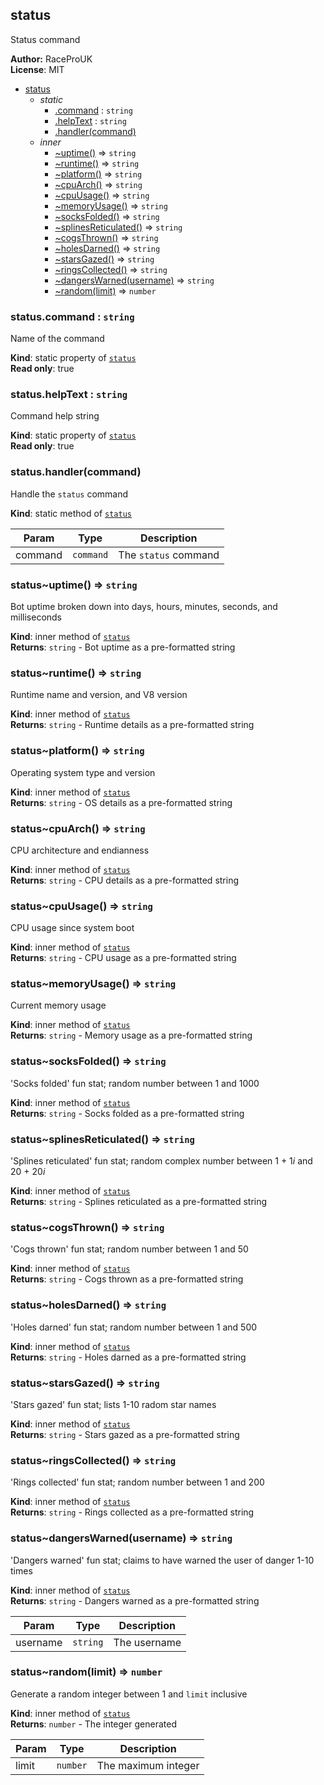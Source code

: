 <a name="module_status"></a>
## status
Status command

**Author:** RaceProUK  
**License**: MIT  

* [status](#module_status)
  * _static_
    * [.command](#module_status.command) : <code>string</code>
    * [.helpText](#module_status.helpText) : <code>string</code>
    * [.handler(command)](#module_status.handler)
  * _inner_
    * [~uptime()](#module_status..uptime) ⇒ <code>string</code>
    * [~runtime()](#module_status..runtime) ⇒ <code>string</code>
    * [~platform()](#module_status..platform) ⇒ <code>string</code>
    * [~cpuArch()](#module_status..cpuArch) ⇒ <code>string</code>
    * [~cpuUsage()](#module_status..cpuUsage) ⇒ <code>string</code>
    * [~memoryUsage()](#module_status..memoryUsage) ⇒ <code>string</code>
    * [~socksFolded()](#module_status..socksFolded) ⇒ <code>string</code>
    * [~splinesReticulated()](#module_status..splinesReticulated) ⇒ <code>string</code>
    * [~cogsThrown()](#module_status..cogsThrown) ⇒ <code>string</code>
    * [~holesDarned()](#module_status..holesDarned) ⇒ <code>string</code>
    * [~starsGazed()](#module_status..starsGazed) ⇒ <code>string</code>
    * [~ringsCollected()](#module_status..ringsCollected) ⇒ <code>string</code>
    * [~dangersWarned(username)](#module_status..dangersWarned) ⇒ <code>string</code>
    * [~random(limit)](#module_status..random) ⇒ <code>number</code>

<a name="module_status.command"></a>
### status.command : <code>string</code>
Name of the command

**Kind**: static property of <code>[status](#module_status)</code>  
**Read only**: true  
<a name="module_status.helpText"></a>
### status.helpText : <code>string</code>
Command help string

**Kind**: static property of <code>[status](#module_status)</code>  
**Read only**: true  
<a name="module_status.handler"></a>
### status.handler(command)
Handle the `status` command

**Kind**: static method of <code>[status](#module_status)</code>  

| Param | Type | Description |
| --- | --- | --- |
| command | <code>command</code> | The `status` command |

<a name="module_status..uptime"></a>
### status~uptime() ⇒ <code>string</code>
Bot uptime broken down into days, hours, minutes, seconds, and milliseconds

**Kind**: inner method of <code>[status](#module_status)</code>  
**Returns**: <code>string</code> - Bot uptime as a pre-formatted string  
<a name="module_status..runtime"></a>
### status~runtime() ⇒ <code>string</code>
Runtime name and version, and V8 version

**Kind**: inner method of <code>[status](#module_status)</code>  
**Returns**: <code>string</code> - Runtime details as a pre-formatted string  
<a name="module_status..platform"></a>
### status~platform() ⇒ <code>string</code>
Operating system type and version

**Kind**: inner method of <code>[status](#module_status)</code>  
**Returns**: <code>string</code> - OS details as a pre-formatted string  
<a name="module_status..cpuArch"></a>
### status~cpuArch() ⇒ <code>string</code>
CPU architecture and endianness

**Kind**: inner method of <code>[status](#module_status)</code>  
**Returns**: <code>string</code> - CPU details as a pre-formatted string  
<a name="module_status..cpuUsage"></a>
### status~cpuUsage() ⇒ <code>string</code>
CPU usage since system boot

**Kind**: inner method of <code>[status](#module_status)</code>  
**Returns**: <code>string</code> - CPU usage as a pre-formatted string  
<a name="module_status..memoryUsage"></a>
### status~memoryUsage() ⇒ <code>string</code>
Current memory usage

**Kind**: inner method of <code>[status](#module_status)</code>  
**Returns**: <code>string</code> - Memory usage as a pre-formatted string  
<a name="module_status..socksFolded"></a>
### status~socksFolded() ⇒ <code>string</code>
'Socks folded' fun stat; random number between 1 and 1000

**Kind**: inner method of <code>[status](#module_status)</code>  
**Returns**: <code>string</code> - Socks folded as a pre-formatted string  
<a name="module_status..splinesReticulated"></a>
### status~splinesReticulated() ⇒ <code>string</code>
'Splines reticulated' fun stat; random complex number between 1 + 1*i* and 20 + 20*i*

**Kind**: inner method of <code>[status](#module_status)</code>  
**Returns**: <code>string</code> - Splines reticulated as a pre-formatted string  
<a name="module_status..cogsThrown"></a>
### status~cogsThrown() ⇒ <code>string</code>
'Cogs thrown' fun stat; random number between 1 and 50

**Kind**: inner method of <code>[status](#module_status)</code>  
**Returns**: <code>string</code> - Cogs thrown as a pre-formatted string  
<a name="module_status..holesDarned"></a>
### status~holesDarned() ⇒ <code>string</code>
'Holes darned' fun stat; random number between 1 and 500

**Kind**: inner method of <code>[status](#module_status)</code>  
**Returns**: <code>string</code> - Holes darned as a pre-formatted string  
<a name="module_status..starsGazed"></a>
### status~starsGazed() ⇒ <code>string</code>
'Stars gazed' fun stat; lists 1-10 radom star names

**Kind**: inner method of <code>[status](#module_status)</code>  
**Returns**: <code>string</code> - Stars gazed as a pre-formatted string  
<a name="module_status..ringsCollected"></a>
### status~ringsCollected() ⇒ <code>string</code>
'Rings collected' fun stat; random number between 1 and 200

**Kind**: inner method of <code>[status](#module_status)</code>  
**Returns**: <code>string</code> - Rings collected as a pre-formatted string  
<a name="module_status..dangersWarned"></a>
### status~dangersWarned(username) ⇒ <code>string</code>
'Dangers warned' fun stat; claims to have warned the user of danger 1-10 times

**Kind**: inner method of <code>[status](#module_status)</code>  
**Returns**: <code>string</code> - Dangers warned as a pre-formatted string  

| Param | Type | Description |
| --- | --- | --- |
| username | <code>string</code> | The username |

<a name="module_status..random"></a>
### status~random(limit) ⇒ <code>number</code>
Generate a random integer between 1 and `limit` inclusive

**Kind**: inner method of <code>[status](#module_status)</code>  
**Returns**: <code>number</code> - The integer generated  

| Param | Type | Description |
| --- | --- | --- |
| limit | <code>number</code> | The maximum integer |

